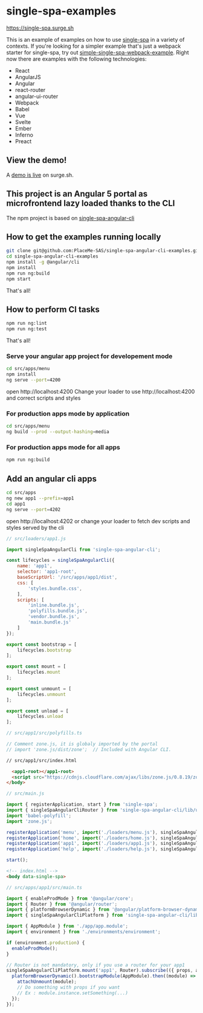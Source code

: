 # single-spa-examples
https://single-spa.surge.sh

This is an example of examples on how to use [single-spa](https://github.com/joeldenning/single-spa) in a variety of contexts. If you're looking for a simpler example that's just a webpack starter for single-spa, try out [simple-single-spa-webpack-example](https://github.com/joeldenning/simple-single-spa-webpack-example). Right now there are examples with the following technologies:

- React
- AngularJS
- Angular
- react-router
- angular-ui-router
- Webpack
- Babel
- Vue
- Svelte
- Ember
- Inferno
- Preact

## View the demo!
A [demo is live](http://single-spa.surge.sh) on surge.sh.

## This project is an Angular 5 portal as microfrontend lazy loaded thanks to the CLI

The npm project is based on [single-spa-angular-cli](https://www.npmjs.com/package/single-spa-angular-cli)

## How to get the examples running locally
```bash
git clone git@github.com:PlaceMe-SAS/single-spa-angular-cli-examples.git
cd single-spa-angular-cli-examples
npm install -g @angular/cli
npm install
npm run ng:build
npm start
```
That's all!

## How to perform CI tasks
```bash
npm run ng:lint
npm run ng:test
```
That's all!

### Serve your angular app project for developement mode
```bash
cd src/apps/menu
npm install
ng serve --port=4200
```
open http://localhost:4200
Change your loader to use http://localhost:4200 and correct scripts and styles

### For production apps mode by application
```bash
cd src/apps/menu
ng build --prod --output-hashing=media
```

### For production apps mode for all apps
```bash
npm run ng:build
```

## Add an angular cli apps
```bash
cd src/apps
ng new app1 --prefix=app1
cd app1
ng serve --port=4202
```
open http://localhost:4202
or change your loader to fetch dev scripts and styles served by the cli

```js
// src/loaders/app1.js

import singleSpaAngularCli from 'single-spa-angular-cli';

const lifecycles = singleSpaAngularCli({
    name: 'app1',
    selector: 'app1-root',
    baseScriptUrl: '/src/apps/app1/dist',
    css: [
        'styles.bundle.css',
    ],
    scripts: [
        'inline.bundle.js',
        'polyfills.bundle.js',
        'vendor.bundle.js',
        'main.bundle.js'
    ]
});

export const bootstrap = [
    lifecycles.bootstrap
];

export const mount = [
    lifecycles.mount
];

export const unmount = [
    lifecycles.unmount
];

export const unload = [
    lifecycles.unload
];

```

```js
// src/app1/src/polyfills.ts

// Comment zone.js, it is globaly imported by the portal
// import 'zone.js/dist/zone';  // Included with Angular CLI.
```

```html
// src/app1/src/index.html

  <app1-root></app1-root>
  <script src="https://cdnjs.cloudflare.com/ajax/libs/zone.js/0.8.19/zone.js"></script>
</body>
```

```js
// src/main.js

import { registerApplication, start } from 'single-spa';
import { singleSpaAngularCliRouter } from 'single-spa-angular-cli/lib/utils';
import 'babel-polyfill';
import 'zone.js';

registerApplication('menu', import('./loaders/menu.js'), singleSpaAngularCliRouter.hashPrefix('/**'));
registerApplication('home', import('./loaders/home.js'), singleSpaAngularCliRouter.hashPrefix('/home', true));
registerApplication('app1', import('./loaders/app1.js'), singleSpaAngularCliRouter.hashPrefix('/app1'));
registerApplication('help', import('./loaders/help.js'), singleSpaAngularCliRouter.hasParameter('help', 'open'));

start();
```

```html
<!-- index.html -->
<body data-single-spa>
```

```js
// src/apps/app1/src/main.ts

import { enableProdMode } from '@angular/core';
import { Router } from '@angular/router';
import { platformBrowserDynamic } from '@angular/platform-browser-dynamic';
import { singleSpaAngularCliPlatform } from 'single-spa-angular-cli/lib/single-spa-angular-cli-platform';

import { AppModule } from './app/app.module';
import { environment } from './environments/environment';

if (environment.production) {
  enableProdMode();
}

// Router is not mandatory, only if you use a router for your app1
singleSpaAngularCliPlatform.mount('app1', Router).subscribe(({ props, attachUnmount }) => {
  platformBrowserDynamic().bootstrapModule(AppModule).then((module) => {
    attachUnmount(module);
    // Do something with props if you want
    // Ex : module.instance.setSomething(...)
  });
});
```
